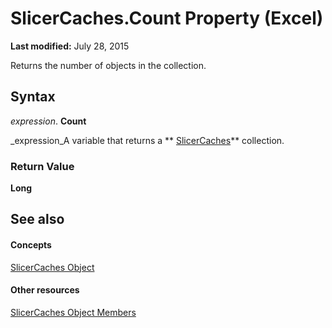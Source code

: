 
# SlicerCaches.Count Property (Excel)

 **Last modified:** July 28, 2015

Returns the number of objects in the collection.

## Syntax

 _expression_. **Count**

 _expression_A variable that returns a  ** [SlicerCaches](d6097f70-cdc7-3be7-575c-cf43a0765e10.md)** collection.


### Return Value

 **Long**


## See also


#### Concepts


 [SlicerCaches Object](d6097f70-cdc7-3be7-575c-cf43a0765e10.md)
#### Other resources


 [SlicerCaches Object Members](a84c1677-4061-baa1-0562-de07983ac68b.md)
